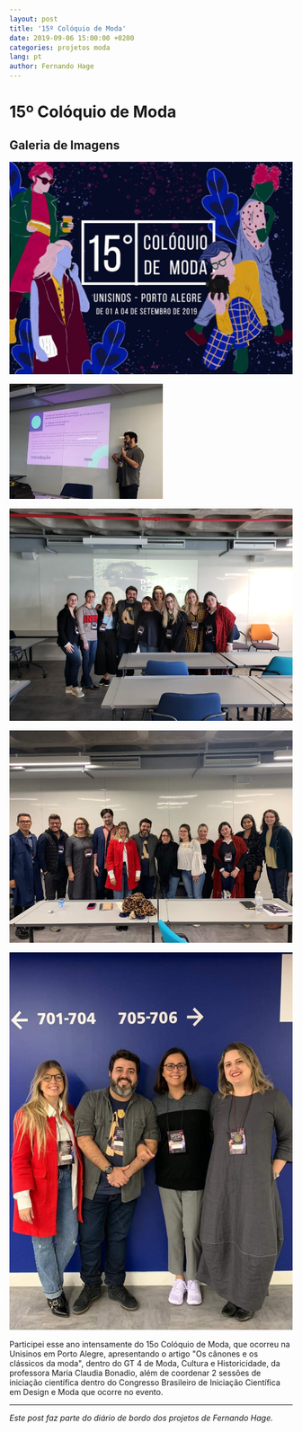 ```yaml
---
layout: post
title: '15º Colóquio de Moda'
date: 2019-09-06 15:00:00 +0200
categories: projetos moda
lang: pt
author: Fernando Hage
---
```


# 15º Colóquio de Moda

## Galeria de Imagens

![15º Colóquio de Moda](/assets/images/15o-coloquio-de-moda-01.jpg)

![15º Colóquio de Moda](/assets/images/15o-coloquio-de-moda-02.jpg)

![15º Colóquio de Moda](/assets/images/15o-coloquio-de-moda-03.jpg)

![15º Colóquio de Moda](/assets/images/15o-coloquio-de-moda-04.jpg)

![15º Colóquio de Moda](/assets/images/15o-coloquio-de-moda-05.jpg)

Participei esse ano intensamente do 15o Colóquio de Moda, que ocorreu na Unisinos em Porto Alegre, apresentando o artigo "Os cânones e os clássicos da moda", dentro do GT 4 de Moda, Cultura e Historicidade, da professora Maria Claudia Bonadio, além de coordenar 2 sessões de iniciação científica dentro do Congresso Brasileiro de Iniciação Científica em Design e Moda que ocorre no evento.

---

*Este post faz parte do diário de bordo dos projetos de Fernando Hage.*